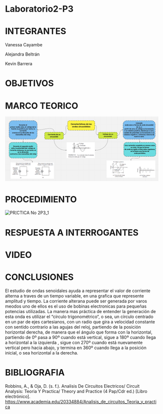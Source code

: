 # Laboratorio2-P3
# INTEGRANTES
Vanessa Cayambe

Alejandra Beltrán

Kevin Barrera
# OBJETIVOS
# MARCO TEORICO
![](https://github.com/Kevinsan21/Laboratio2-P3/blob/main/Ondas.PNG)
# PROCEDIMIENTO

![PR¦CTICA No 2P3_1](https://user-images.githubusercontent.com/84421370/132275724-0f19a145-3170-433c-a4f5-37ed0be7ffdf.jpg)


# RESPUESTA A INTERROGANTES
# VIDEO
# CONCLUSIONES
El estudio de ondas senoidales ayuda a representar el valor de corriente alterna a traves de un tiempo variable, en una grafica que represente amplitud y tiempo. La corriente alterana puede ser generada por varos meodos uno de ellos es el uso de bobinas electronicas para pequeñas potencias utilizadas. La manera mas práctica de entender la generación de esta onda es utilizar el “círculo trigonométrico“, o sea, un círculo centrado en un par de ejes cartesianos, con un radio que gira a velocidad constante con sentido contrario a las agujas del reloj, partiendo de la posición horizontal derecha, de manera que el ángulo que forma con la horizontal, partiendo de 0º pasa a 90º cuando está vertical, sigue a 180º cuando llega a horizontal a la izquierda , sigue con 270º cuando está nuevamente vertical pero hacia abajo, y termina en 360º cuando llega a la posición inicial, o sea horizontal a la derecha.

# BIBLIOGRAFIA
Robbins, A., & Oja, D. (s. f.). Analisis De Circuitos Electricos/ Circuit Analysis: Teoria Y Practica/ Theory and Practice (4 Pap/Cdr ed.) [Libro electrónico]. https://www.academia.edu/20334884/Analisis_de_circuitos_Teoria_y_practica
